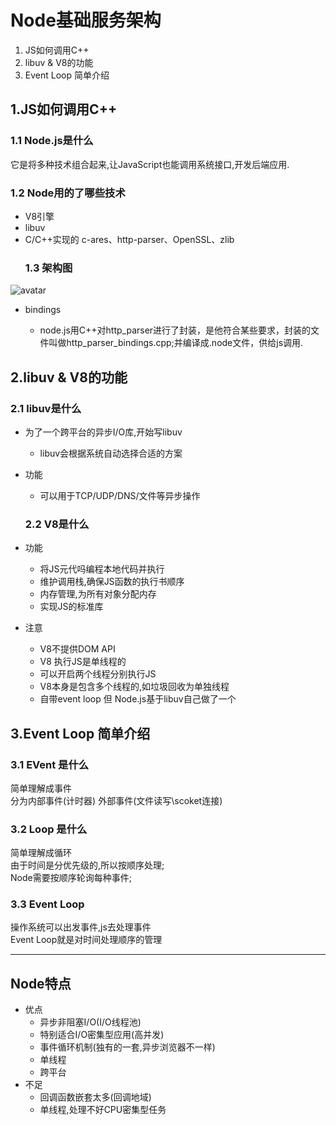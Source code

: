 # Node基础服务架构
1. JS如何调用C++
2. libuv & V8的功能
3. Event Loop 简单介绍
   
## 1.JS如何调用C++
  ### 1.1 Node.js是什么   
它是将多种技术组合起来,让JavaScript也能调用系统接口,开发后端应用.
  ### 1.2 Node用的了哪些技术
- V8引擎
- libuv 
- C/C++实现的 c-ares、http-parser、OpenSSL、zlib
  ### 1.3 架构图
![avatar](./1/jiagoutu.png)
- bindings
  
    - node.js用C++对http_parser进行了封装，是他符合某些要求，封装的文件叫做http_parser_bindings.cpp;并编译成.node文件，供给js调用.
## 2.libuv & V8的功能
  ### 2.1 libuv是什么
- 为了一个跨平台的异步I/O库,开始写libuv
  
    - libuv会根据系统自动选择合适的方案
- 功能
    -   可以用于TCP/UDP/DNS/文件等异步操作
  
  ### 2.2 V8是什么
- 功能
  - 将JS元代吗编程本地代码并执行
  - 维护调用栈,确保JS函数的执行书顺序
  - 内存管理,为所有对象分配内存
  - 实现JS的标准库
- 注意
  - V8不提供DOM API
  - V8 执行JS是单线程的
  - 可以开启两个线程分别执行JS
  - V8本身是包含多个线程的,如垃圾回收为单独线程
  - 自带event loop 但 Node.js基于libuv自己做了一个
## 3.Event Loop 简单介绍
  ### 3.1 EVent 是什么
简单理解成事件    
分为内部事件(计时器) 外部事件(文件读写\scoket连接)
  ### 3.2 Loop 是什么
简单理解成循环     
由于时间是分优先级的,所以按顺序处理;    
Node需要按顺序轮询每种事件;
  ### 3.3 Event Loop
操作系统可以出发事件,js去处理事件    
Event Loop就是对时间处理顺序的管理

---

## Node特点

- 优点
  - 异步非阻塞I/O(I/O线程池)
  - 特别适合I/O密集型应用(高并发)
  - 事件循环机制(独有的一套,异步浏览器不一样)
  - 单线程
  - 跨平台
- 不足
  - 回调函数嵌套太多(回调地域)
  - 单线程,处理不好CPU密集型任务